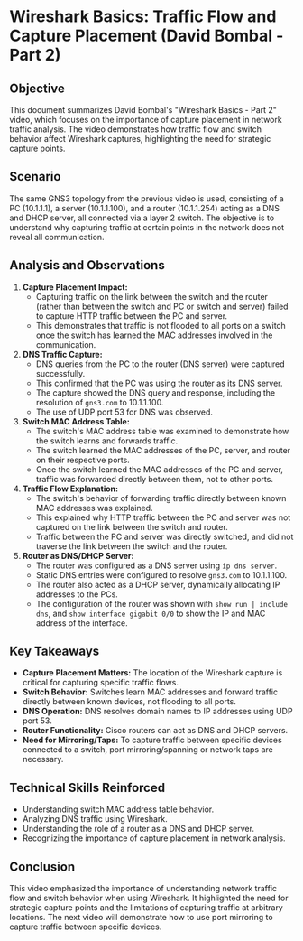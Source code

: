 # Wireshark Basics: Traffic Flow and Capture Placement (David Bombal - Part 2)

## Objective

This document summarizes David Bombal's "Wireshark Basics - Part 2" video, which focuses on the importance of capture placement in network traffic analysis. The video demonstrates how traffic flow and switch behavior affect Wireshark captures, highlighting the need for strategic capture points.

## Scenario

The same GNS3 topology from the previous video is used, consisting of a PC (10.1.1.1), a server (10.1.1.100), and a router (10.1.1.254) acting as a DNS and DHCP server, all connected via a layer 2 switch. The objective is to understand why capturing traffic at certain points in the network does not reveal all communication.

## Analysis and Observations

1.  **Capture Placement Impact:**
    * Capturing traffic on the link between the switch and the router (rather than between the switch and PC or switch and server) failed to capture HTTP traffic between the PC and server.
    * This demonstrates that traffic is not flooded to all ports on a switch once the switch has learned the MAC addresses involved in the communication.
2.  **DNS Traffic Capture:**
    * DNS queries from the PC to the router (DNS server) were captured successfully.
    * This confirmed that the PC was using the router as its DNS server.
    * The capture showed the DNS query and response, including the resolution of `gns3.com` to 10.1.1.100.
    * The use of UDP port 53 for DNS was observed.
3.  **Switch MAC Address Table:**
    * The switch's MAC address table was examined to demonstrate how the switch learns and forwards traffic.
    * The switch learned the MAC addresses of the PC, server, and router on their respective ports.
    * Once the switch learned the MAC addresses of the PC and server, traffic was forwarded directly between them, not to other ports.
4.  **Traffic Flow Explanation:**
    * The switch's behavior of forwarding traffic directly between known MAC addresses was explained.
    * This explained why HTTP traffic between the PC and server was not captured on the link between the switch and router.
    * Traffic between the PC and server was directly switched, and did not traverse the link between the switch and the router.
5.  **Router as DNS/DHCP Server:**
    * The router was configured as a DNS server using `ip dns server`.
    * Static DNS entries were configured to resolve `gns3.com` to 10.1.1.100.
    * The router also acted as a DHCP server, dynamically allocating IP addresses to the PCs.
    * The configuration of the router was shown with `show run | include dns`, and `show interface gigabit 0/0` to show the IP and MAC address of the interface.

## Key Takeaways

* **Capture Placement Matters:** The location of the Wireshark capture is critical for capturing specific traffic flows.
* **Switch Behavior:** Switches learn MAC addresses and forward traffic directly between known devices, not flooding to all ports.
* **DNS Operation:** DNS resolves domain names to IP addresses using UDP port 53.
* **Router Functionality:** Cisco routers can act as DNS and DHCP servers.
* **Need for Mirroring/Taps:** To capture traffic between specific devices connected to a switch, port mirroring/spanning or network taps are necessary.

## Technical Skills Reinforced

* Understanding switch MAC address table behavior.
* Analyzing DNS traffic using Wireshark.
* Understanding the role of a router as a DNS and DHCP server.
* Recognizing the importance of capture placement in network analysis.

## Conclusion

This video emphasized the importance of understanding network traffic flow and switch behavior when using Wireshark. It highlighted the need for strategic capture points and the limitations of capturing traffic at arbitrary locations. The next video will demonstrate how to use port mirroring to capture traffic between specific devices.
